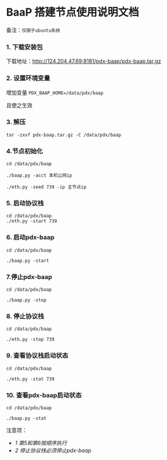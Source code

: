 # BaaP 搭建节点使用说明文档

备注：`仅限于ubuntu系统`

### 1. 下载安装包

下载地址：http://124.204.47.69:8181/pdx-baap/pdx-baap.tar.gz

### 2. 设置环境变量

增加变量 `PDX_BAAP_HOME=/data/pdx/baap`

且使之生效

### 3. 解压

```shel
tar -zxvf pdx-baap.tar.gz -C /data/pdx/baap
```

### 4.节点初始化

```shell
cd /data/pdx/baap

./baap.py -acct 本机公网ip

./eth.py -seed 739 -ip 主节点ip
```

### 5. 启动协议栈

```shell
cd /data/pdx/baap
./eth.py -start 739
```

### 6. 启动pdx-baap

```shell
cd /data/pdx/baap

./baap.py -start
```

### 7.停止pdx-baap

```shell
cd /data/pdx/baap

./baap.py -stop
```

### 8. 停止协议栈

```shell
cd /data/pdx/baap

./eth.py -stop 739
```

### 9. 查看协议栈启动状态

```shell
cd /data/pdx/baap

./eth.py -stat 739
```

### 10. 查看pdx-baap启动状态

```shell
cd /data/pdx/baap

./baap.py -stat
```

注意项：

* *1 第5和第6按顺序执行*
* *2 停止协议栈必须停止pdx-baap*

